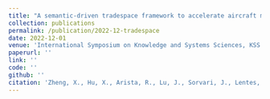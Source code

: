```yaml
---
title: "A semantic-driven tradespace framework to accelerate aircraft manufacturing system design"
collection: publications
permalink: /publication/2022-12-tradespace
date: 2022-12-01
venue: 'International Symposium on Knowledge and Systems Sciences, KSS 2022'
paperurl: ''
link: ''
code: ''
github: ''
citation: 'Zheng, X., Hu, X., Arista, R., Lu, J., Sorvari, J., Lentes, J., & Ubis, F. (2022).  &quot;A semantic-driven tradespace framework to accelerate aircraft manufacturing system design.&quot; <i> </i>'
---
```


